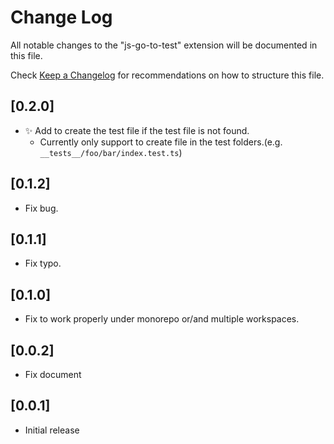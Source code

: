 # Change Log

All notable changes to the "js-go-to-test" extension will be documented in this file.

Check [Keep a Changelog](http://keepachangelog.com/) for recommendations on how to structure this file.

## [0.2.0]

- ✨ Add to create the test file if the test file is not found.
  - Currently only support to create file in the test folders.(e.g. `__tests__/foo/bar/index.test.ts`)

## [0.1.2]

- Fix bug.

## [0.1.1]

- Fix typo.

## [0.1.0]

- Fix to work properly under monorepo or/and multiple workspaces.

## [0.0.2]

- Fix document

## [0.0.1]

- Initial release
